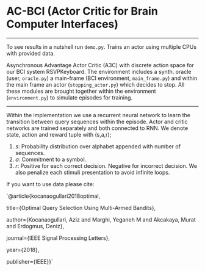 # AC-BCI (Actor Critic for Brain Computer Interfaces)
------------------------
To see results in a nutshell run `demo.py`. Trains an actor using multiple CPUs with provided data.

Asynchronous Advantage Actor Critic (A3C) with discrete action space for our BCI system RSVPKeyboard. The environment includes a synth. oracle (user, `oracle.py`) a main-frame (BCI environment, `main_frame.py`) and within the main frame an actor (`stopping_actor.py`) which decides to stop. All these modules are brought together within the environment (`environment.py`) to simulate episodes for training.

__________________________
Within the implementation we use a recurrent neural network to learn the transition between query sequences within the episode. Actor and critic networks are trained separately and both connected to RNN. We denote state, action and reward tuple with (s,a,r);
1. *s*: Probability distribution over alphabet appended with number of sequences.
2. *a*: Commitment to a symbol. 
3. *r*: Positive for each correct decision. Negative for incorrect decision. 
        We also penalize each stimuli presentation to avoid infinite loops.
        
If you want to use data please cite:

`@article{kocanaogullari2018optimal,

  title={Optimal Query Selection Using Multi-Armed Bandits},
  
  author={Kocanaogullari, Aziz and Marghi, Yeganeh M and Akcakaya, Murat and Erdogmus, Deniz},
  
  journal={IEEE Signal Processing Letters},
  
  year={2018},
  
  publisher={IEEE}}`
